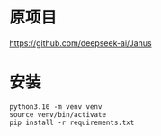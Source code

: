 # 原项目
https://github.com/deepseek-ai/Janus

# 安装
```
python3.10 -m venv venv
source venv/bin/activate
pip install -r requirements.txt 
```